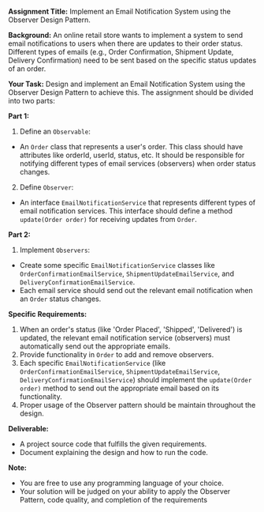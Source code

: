 **Assignment Title:** Implement an Email Notification System using the Observer Design Pattern.

**Background:**
An online retail store wants to implement a system to send email notifications to users when there are updates to their order status. Different types of emails (e.g., Order Confirmation, Shipment Update, Delivery Confirmation) need to be sent based on the specific status updates of an order.

**Your Task:**
Design and implement an Email Notification System using the Observer Design Pattern to achieve this. The assignment should be divided into two parts:

**Part 1:**

1. Define an `Observable`:
- An `Order` class that represents a user's order. This class should have attributes like orderId, userId, status, etc. It should be responsible for notifying different types of email services (observers) when order status changes.

2. Define `Observer`:
- An interface `EmailNotificationService` that represents different types of email notification services. This interface should define a method `update(Order order)` for receiving updates from `Order`.

**Part 2:**

1. Implement `Observers`:
- Create some specific `EmailNotificationService` classes like `OrderConfirmationEmailService`, `ShipmentUpdateEmailService`, and `DeliveryConfirmationEmailService`.
- Each email service should send out the relevant email notification when an `Order` status changes.

**Specific Requirements:**

1. When an order's status (like 'Order Placed', 'Shipped', 'Delivered') is updated, the relevant email notification service (observers) must automatically send out the appropriate emails.
2. Provide functionality in `Order` to add and remove observers.
3. Each specific `EmailNotificationService` (like `OrderConfirmationEmailService`, `ShipmentUpdateEmailService`, `DeliveryConfirmationEmailService`) should implement the `update(Order order)` method to send out the appropriate email based on its functionality.
4. Proper usage of the Observer pattern should be maintain throughout the design.

**Deliverable:**
- A project source code that fulfills the given requirements.
- Document explaining the design and how to run the code.

**Note:**

- You are free to use any programming language of your choice.
- Your solution will be judged on your ability to apply the Observer Pattern, code quality, and completion of the requirements

